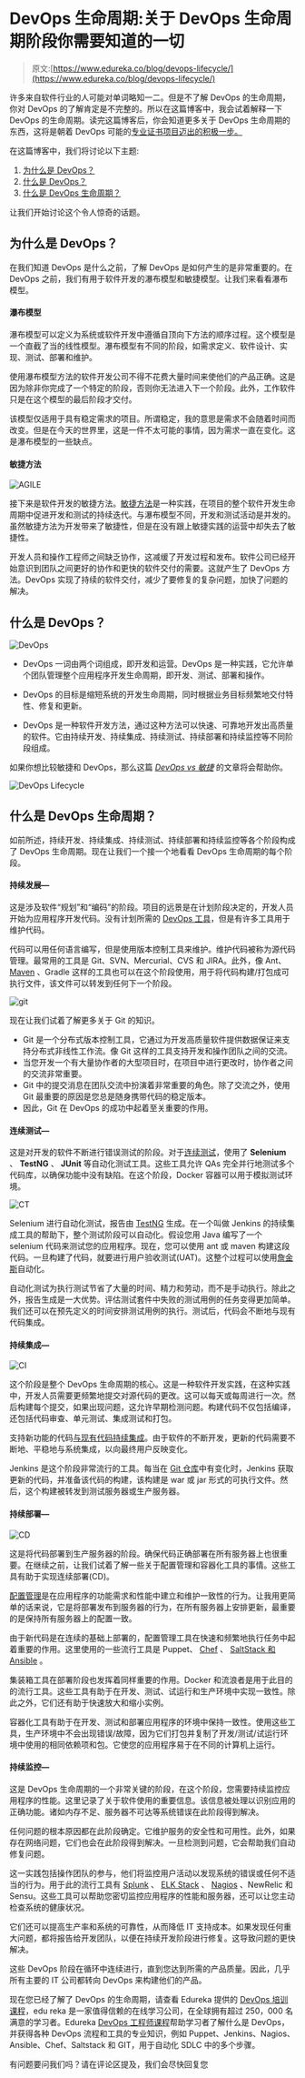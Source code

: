 # DevOps 生命周期:关于 DevOps 生命周期阶段你需要知道的一切

> 原文:[https://www.edureka.co/blog/devops-lifecycle/](https://www.edureka.co/blog/devops-lifecycle/)

许多来自软件行业的人可能对单词略知一二。但是不了解 DevOps 的生命周期，你对 DevOps 的了解肯定是不完整的。所以在这篇博客中，我会试着解释一下 DevOps 的生命周期。读完这篇博客后，你会知道更多关于 DevOps 生命周期的东西，这将是朝着 DevOps 可能的[专业证书项目迈出的积极一步。](https://www.edureka.co/executive-programs/purdue-devops)

在这篇博客中，我们将讨论以下主题:

1.  [为什么是 DevOps？](#whydevops)
2.  [什么是 DevOps？](#whatisdevops)
3.  [什么是 DevOps 生命周期？](#whatisdevopslifecycle)

让我们开始讨论这个令人惊奇的话题。

## **为什么是 DevOps？**

在我们知道 DevOps 是什么之前，了解 DevOps 是如何产生的是非常重要的。在 DevOps 之前，我们有用于软件开发的瀑布模型和敏捷模型。让我们来看看瀑布模型。

#### **瀑布模型**

瀑布模型可以定义为系统或软件开发中遵循自顶向下方法的顺序过程。这个模型是一个直截了当的线性模型。瀑布模型有不同的阶段，如需求定义、软件设计、实现、测试、部署和维护。

使用瀑布模型方法的软件开发公司不得不花费大量时间来使他们的产品正确。这是因为除非你完成了一个特定的阶段，否则你无法进入下一个阶段。此外，工作软件只是在这个模型的最后阶段才交付。

该模型仅适用于具有稳定需求的项目。所谓稳定，我的意思是需求不会随着时间而改变。但是在今天的世界里，这是一件不太可能的事情，因为需求一直在变化。这是瀑布模型的一些缺点。

#### **敏捷方法**

![AGILE](../Images/3336e1f45fed0564cdd35d0e87d900d2.png)

接下来是软件开发的敏捷方法。[敏捷方法](https://www.edureka.co/blog/why-organizations-are-adopting-agile-methodologies/)是一种实践，在项目的整个软件开发生命周期中促进开发和测试的持续迭代。与瀑布模型不同，开发和测试活动是并发的。虽然敏捷方法为开发带来了敏捷性，但是在没有跟上敏捷实践的运营中却失去了敏捷性。

开发人员和操作工程师之间缺乏协作，这减缓了开发过程和发布。软件公司已经开始意识到团队之间更好的协作和更快的软件交付的需要。这就产生了 DevOps 方法。DevOps 实现了持续的软件交付，减少了要修复的复杂问题，加快了问题的解决。

## **什么是 DevOps？**

![DevOps](../Images/2bea3977c0bd6ee319fda7fc20f4aeac.png)

*   DevOps 一词由两个词组成，即开发和运营。DevOps 是一种实践，它允许单个团队管理整个应用程序开发生命周期，即开发、测试、部署和操作。

*   DevOps 的目标是缩短系统的开发生命周期，同时根据业务目标频繁地交付特性、修复和更新。

*   DevOps 是一种软件开发方法，通过这种方法可以快速、可靠地开发出高质量的软件。它由持续开发、持续集成、持续测试、持续部署和持续监控等不同阶段组成。

如果你想比较敏捷和 DevOps，那么这篇 *[DevOps vs 敏捷](https://www.edureka.co/blog/devops-vs-agile-everything-you-need-to-know/)* 的文章将会帮助你。

![DevOps Lifecycle](../Images/850c5d898025f5dd072e4843ef31a302.png)

## **什么是 DevOps 生命周期？**

如前所述，持续开发、持续集成、持续测试、持续部署和持续监控等各个阶段构成了 DevOps 生命周期。现在让我们一个接一个地看看 DevOps 生命周期的每个阶段。

#### **持续发展—**

这是涉及软件“规划”和“编码”的阶段。项目的远景是在计划阶段决定的，开发人员开始为应用程序开发代码。没有计划所需的 [DevOps 工具](https://www.edureka.co/blog/devops-tools)，但是有许多工具用于维护代码。

代码可以用任何语言编写，但是使用版本控制工具来维护。维护代码被称为源代码管理。最常用的工具是 Git、SVN、Mercurial、CVS 和 JIRA。此外，像 Ant、 [Maven](https://www.edureka.co/blog/create-selenium-maven-project/) 、Gradle 这样的工具也可以在这个阶段使用，用于将代码构建/打包成可执行文件，该文件可以转发到任何下一个阶段。

![git](../Images/d06ffe9cc069175c2cfe62fee7967e46.png)

现在让我们试着了解更多关于 Git 的知识。

*   Git 是一个分布式版本控制工具，它通过为开发高质量软件提供数据保证来支持分布式非线性工作流。像 Git 这样的工具支持开发和操作团队之间的交流。
*   当您开发一个有大量协作者的大型项目时，在项目中进行更改时，协作者之间的交流非常重要。
*   Git 中的提交消息在团队交流中扮演着非常重要的角色。除了交流之外，使用 Git 最重要的原因是您总是随身携带代码的稳定版本。
*   因此，Git 在 DevOps 的成功中起着至关重要的作用。

#### **连续测试—**

这是对开发的软件不断进行错误测试的阶段。对于[连续测试](https://www.edureka.co/continuous-testing-devops-training)，使用了 **Selenium** 、 **TestNG** 、 **JUnit** 等自动化测试工具。这些工具允许 QAs 完全并行地测试多个代码库，以确保功能中没有缺陷。在这个阶段，Docker 容器可以用于模拟测试环境。

![CT](../Images/4969e3306fd90a4fd71af5c34693c8a3.png)

Selenium 进行自动化测试，报告由 [TestNG](https://www.edureka.co/blog/selenium-webdriver-tutorial) 生成。在一个叫做 Jenkins 的持续集成工具的帮助下，整个测试阶段可以自动化。假设您用 Java 编写了一个 selenium 代码来测试您的应用程序。现在，您可以使用 ant 或 maven 构建这段代码。一旦构建了代码，就要进行用户验收测试(UAT)。这整个过程可以使用[詹金斯](https://www.edureka.co/blog/jenkins-tutorial/)自动化。

自动化测试为执行测试节省了大量的时间、精力和劳动，而不是手动执行。除此之外，报告生成是一大优势。评估测试套件中失败的测试用例的任务变得更加简单。我们还可以在预先定义的时间安排测试用例的执行。测试后，代码会不断地与现有代码集成。

#### **持续集成—**

![CI](../Images/6b4d713e5527151ab504c5c4b9fa2702.png)

这个阶段是整个 DevOps 生命周期的核心。这是一种软件开发实践，在这种实践中，开发人员需要更频繁地提交对源代码的更改。这可以每天或每周进行一次。然后构建每个提交，如果出现问题，这允许早期检测问题。构建代码不仅包括编译，还包括代码审查、单元测试、集成测试和打包。

支持新功能的代码[与现有代码持续集成](https://www.edureka.co/blog/continuous-integration/)。由于软件的不断开发，更新的代码需要不断地、平稳地与系统集成，以向最终用户反映变化。

Jenkins 是这个阶段非常流行的工具。每当在 [Git 仓库](https://www.edureka.co/blog/git-tutorial/)中有变化时，Jenkins 获取更新的代码，并准备该代码的构建，该构建是 war 或 jar 形式的可执行文件。然后，这个构建被转发到测试服务器或生产服务器。

#### **持续部署—**

![CD](../Images/4a12e09d79680a639dc09513b576b411.png)

这是将代码部署到生产服务器的阶段。确保代码正确部署在所有服务器上也很重要。在继续之前，让我们试着了解一些关于配置管理和容器化工具的事情。这些工具有助于实现连续部署(CD)。

[配置管理](https://www.edureka.co/blog/what-is-puppet/)是在应用程序的功能需求和性能中建立和维护一致性的行为。让我用更简单的话来说，它是将部署发布到服务器的行为，在所有服务器上安排更新，最重要的是保持所有服务器上的配置一致。

由于新代码是在连续的基础上部署的，配置管理工具在快速和频繁地执行任务中起着重要的作用。这里使用的一些流行工具是 Puppet、 [Chef](https://www.edureka.co/blog/what-is-chef/) 、 [SaltStack 和 Ansible](https://www.edureka.co/community/22254/ansible-vs-saltstack) 。

集装箱工具在部署阶段也发挥着同样重要的作用。Docker 和流浪者是用于此目的的流行工具。这些工具有助于在开发、测试、试运行和生产环境中实现一致性。除此之外，它们还有助于快速放大和缩小实例。

容器化工具有助于在开发、测试和部署应用程序的环境中保持一致性。使用这些工具，生产环境中不会出现错误/故障，因为它们打包并复制了开发/测试/试运行环境中使用的相同依赖项和包。它使您的应用程序易于在不同的计算机上运行。

#### **持续监控—**

这是 DevOps 生命周期的一个非常关键的阶段，在这个阶段，您需要持续监控应用程序的性能。这里记录了关于软件使用的重要信息。该信息被处理以识别应用的正确功能。诸如内存不足、服务器不可达等系统错误在此阶段得到解决。

任何问题的根本原因都在此阶段确定。它维护服务的安全性和可用性。此外，如果存在网络问题，它们也会在此阶段得到解决。一旦检测到问题，它会帮助我们自动修复问题。

这一实践包括操作团队的参与，他们将监控用户活动以发现系统的错误或任何不适当的行为。用于此的流行工具有 [Splunk](https://www.edureka.co/blog/what-is-splunk/) 、 [ELK Stack](https://www.edureka.co/blog/elk-stack-tutorial/) 、 [Nagios](https://www.edureka.co/blog/nagios-tutorial/) 、NewRelic 和 Sensu。这些工具可以帮助您密切监控应用程序的性能和服务器，还可以让您主动检查系统的健康状况。

它们还可以提高生产率和系统的可靠性，从而降低 IT 支持成本。如果发现任何重大问题，都将报告给开发团队，以便在持续开发阶段进行修复。这导致问题的更快解决。

这些 DevOps 阶段在循环中连续进行，直到您达到所需的产品质量。因此，几乎所有主要的 IT 公司都转向 DevOps 来构建他们的产品。

现在您已经了解了 DevOps 的生命周期，请查看 Edureka 提供的 [DevOps 培训课程](https://www.edureka.co/devops-certification-training)，edu reka 是一家值得信赖的在线学习公司，在全球拥有超过 250，000 名满意的学习者。Edureka [DevOps 工程师课程](https://www.edureka.co/masters-program/devops-engineer-training)帮助学习者了解什么是 DevOps，并获得各种 DevOps 流程和工具的专业知识，例如 Puppet、Jenkins、Nagios、Ansible、Chef、Saltstack 和 GIT，用于自动化 SDLC 中的多个步骤。

有问题要问我们吗？请在评论区提及，我们会尽快回复您